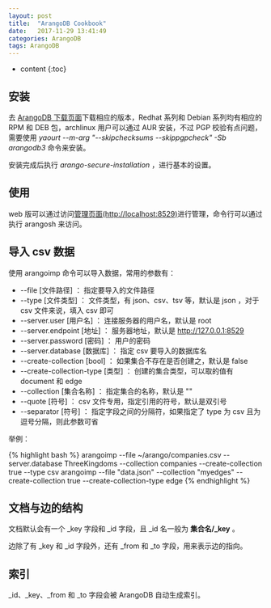 ```yaml
---
layout: post
title:  "ArangoDB Cookbook"
date:   2017-11-29 13:41:49
categories: ArangoDB
tags: ArangoDB
---
```


* content
{:toc}

## 安装

去 [ArangoDB 下载页面](https://www.arangodb.com/download/)下载相应的版本，Redhat 系列和 Debian 系列均有相应的 RPM 和 DEB 包，archlinux 用户可以通过 AUR 安装，不过 PGP 校验有点问题，需要使用 *yaourt --m-arg "--skipchecksums --skippgpcheck" -Sb arangodb3* 命令来安装。

安装完成后执行 *arango-secure-installation* ，进行基本的设置。


## 使用

web 版可以通过访问[管理页面(http://localhost:8529)](http://localhost:8529)进行管理，命令行可以通过执行 arangosh 来访问。


## 导入 csv 数据

使用 arangoimp 命令可以导入数据，常用的参数有：

  - --file [文件路径] ： 指定要导入的文件路径
  - --type [文件类型] ： 文件类型，有 json、csv、tsv 等，默认是 json ，对于 csv 文件来说，填入 csv 即可
  - --server.user [用户名] ： 连接服务器的用户名，默认是 root
  - --server.endpoint [地址] ： 服务器地址，默认是 http://127.0.0.1:8529
  - --server.password [密码] ： 用户的密码
  - --server.database [数据库] ： 指定 csv 要导入的数据库名
  - --create-collection [bool] ： 如果集合不存在是否创建之，默认是 false
  - --create-collection-type [类型] ： 创建的集合类型，可以取的值有 document 和 edge
  - --collection [集合名称] ： 指定集合的名称，默认是 ""
  - --quote [符号] ： csv 文件专用，指定引用的符号，默认是双引号
  - --separator [符号] ： 指定字段之间的分隔符，如果指定了 type 为 csv 且为逗号分隔，则此参数可省

举例：

{% highlight bash %}
arangoimp --file ~/arango/companies.csv --server.database ThreeKingdoms --collection companies --create-collection true --type csv
arangoimp --file "data.json" --collection "myedges" --create-collection true --create-collection-type edge
{% endhighlight %}


## 文档与边的结构

文档默认会有一个 _key 字段和 _id 字段，且 _id 名一般为 **集合名/_key** 。

边除了有 _key 和 _id 字段外，还有 _from 和 _to 字段，用来表示边的指向。


## 索引

_id、_key、_from 和 _to 字段会被 ArangoDB 自动生成索引。

